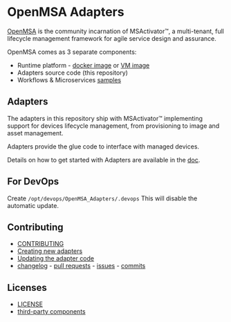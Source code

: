 OpenMSA Adapters
================


[OpenMSA](https://openmsa.co) is the community incarnation of MSActivator&trade;,
a multi-tenant, full lifecycle management framework for agile service design
and assurance.

OpenMSA comes as 3 separate components:

- Runtime platform -
  [docker image](https://hub.docker.com/r/openmsa/openmsa/tags)
  or  [VM image](https://www.openmsa.co/free-trial)
- Adapters source code (this repository)
- Workflows & Microservices [samples](../../../Workflows-Microservices)


Adapters
--------

The adapters in this repository ship with MSActivator&trade;
implementing support for devices lifecycle management,
from provisioning to image and asset management.

Adapters provide the glue code to interface with managed devices.

Details on how to get started with Adapters are available
in the [doc](../master/doc/Getting_started_with_Adaptors.md).

For DevOps
----------

Create `/opt/devops/OpenMSA_Adapters/.devops` This will disable the automatic update.

Contributing
------------

- [CONTRIBUTING](../master/CONTRIBUTING.md)
- [Creating new adapters](../master/doc/Manufacturer_and_Model_ID_Convention.md)
- [Updating the adapter code](../master/doc/Update_Adapter_Code.md)
- [changelog](../master/CHANGELOG.md) -
  [pull requests](../../pulls) -
  [issues](../../issues) -
  [commits](../../commits/master)


Licenses
--------

- [LICENSE](../master/LICENSE.md)
- [third-party components](../../tree/master/vendor)
